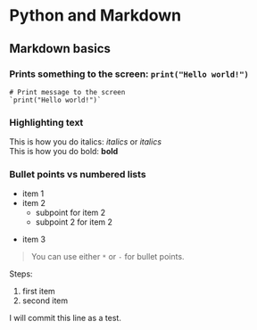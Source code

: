 # Python and Markdown

## Markdown basics

### Prints something to the screen: `print("Hello world!")`

```
# Print message to the screen
`print("Hello world!")`
```

### Highlighting text

This is how you do italics: _italics_ or *italics*<br>
This is how you do bold: **bold**

### Bullet points vs numbered lists

* item 1
* item 2
  * subpoint for item 2
  * subpoint 2 for item 2
- item 3

> You can use either `*` or `-` for bullet points.

Steps:
1. first item
2. second item

I will commit this line as a test.